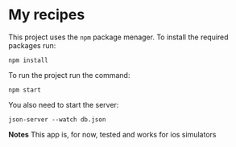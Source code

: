 # My recipes
This project uses the `npm` package menager. To install the required packages run:

```
npm install
```

To run the project run the command:
```
npm start
```

You also need to start the server:
```
json-server --watch db.json
```

**Notes**
This app is, for now, tested and works for ios simulators